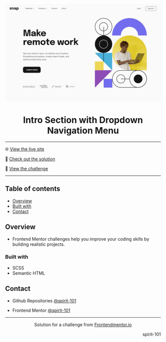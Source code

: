 ![Frontend Mentor Design](./design/desktop-design.jpg)

<h1 align="center">Intro Section with Dropdown Navigation Menu</h1>

<hr>

🌐 [View the live site](https://spirit-101.github.io/intro-section-with-dropdown-menu/)

🧠 [Check out the solution](https://www.frontendmentor.io/solutions/tip-calculator-app-HBJLjwxlx5)

📝 [View the challenge](https://www.frontendmentor.io/challenges/intro-section-with-dropdown-navigation-ryaPetHE5)

---

## Table of contents

- [Overview](#overview)
- [Built with](#built-with)
- [Contact](#contact)

<!-- Overview section -->

## Overview

- Frontend Mentor challenges help you improve your coding skills by building realistic projects.

### Built with

- SCSS
- Semantic HTML

<!-- Contact section -->

## Contact

- Github Repositories [@spirit-101](https://github.com/spirit-101/)

- Frontend Mentor [@spirit-101](https://www.frontendmentor.io/profile/spirit-101)

---

<div align="center">
   Solution for a challenge from <a href="https://www.frontendmentor.io/" target="_blank">Frontendmentor.io</a>
</div>

<div align="right">
    <p>spirit-101</p>
</div>
